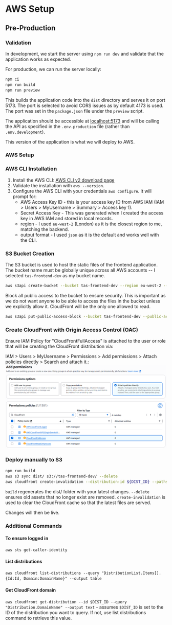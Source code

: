 # AWS Setup

## Pre-Production
### Validation
In development, we start the server using `npm run dev` and validate that the application works as expected.

For production, we can run the server locally:
```bash
npm ci
npm run build
npm run preview
```

This builds the application code into the `dist` directory and serves it on port 5173. The port is selected to avoid CORS issues as by default 4173 is used. The port was set in the `package.json` file under the `preview` script.

The application should be accessible at [localhost:5173](http://localhost:5173) and will be calling the API as specified in the `.env.production` file (rather than `.env.development`).

This version of the application is what we will deploy to AWS.
### AWS Setup
### AWS CLI Installation
1. Install the AWS CLI: [AWS CLI v2 download page](https://docs.aws.amazon.com/cli/latest/userguide/getting-started-install.html)
2. Validate the installation with `aws --version`.
3. Configure the AWS CLI with your credentials `aws configure`. It will prompt for:
   - AWS Access Key ID - this is your access key ID from AWS IAM (IAM > Users > MyUsername > Summary > Access key 1).
   - Secret Access Key - This was generated when I created the access key in AWS IAM and stored in local records.
   - region - I used `eu-west-2` (London) as it is the closest region to me, matching the backend.
   - output format - I used `json` as it is the default and works well with the CLI.
### S3 Bucket Creation
The S3 bucket is used to host the static files of the frontend application. The bucket name must be globally unique across all AWS accounts -- I selected `tas-frontend-dev` as my bucket name.
```bash
aws s3api create-bucket --bucket tas-frontend-dev --region eu-west-2 --create-bucket-configuration LocationConstraint=eu-west-2
```
Block all public access to the bucket to ensure security. This is important as we do not want anyone to be able to access the files in the bucket unless we explicitly allow it. CloudFront will be the only one allowed to read.
```bash
aws s3api put-public-access-block --bucket tas-frontend-dev --public-access-block-configuration 'BlockPublicAcls=true,IgnorePublicAcls=true,BlockPublicPolicy=true,RestrictPublicBuckets=true'
```
### Create CloudFront with Origin Access Control (OAC)
Ensure IAM Policy for "CloudFrontFullAccess" is attached to the user or role that will be creating the CloudFront distribution via:

IAM > Users > MyUsername > Permissions > Add permissions > Attach policies directly > Search and attach it.:
![IAM](img/aws_iam.png)

### Deploy manually to S3
```bash
npm run build
aws s3 sync dist/ s3://tas-frontend-dev/ --delete
aws cloudfront create-invalidation --distribution-id ${DIST_ID} --paths "/*"
```

`build` regenerates the dist/ folder with your latest changes.
`--delete` ensures old assets that no longer exist are removed.
`create-invalidation` is used to clear the CloudFront cache so that the latest files are served.

Changes will then be live.

### Additional Commands
#### To ensure logged in 
`aws sts get-caller-identity`

#### List distributions
`aws cloudfront list-distributions --query "DistributionList.Items[].{Id:Id, Domain:DomainName}" --output table`

#### Get CloudFront domain
`aws cloudfront get-distribution --id $DIST_ID --query "Distribution.DomainName" --output text` - 
assumes `$DIST_ID` is set to the ID of the distribution you want to query. If not, use list distributions command to retrieve this value.
